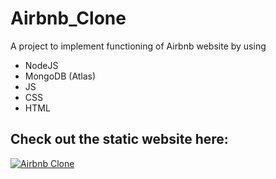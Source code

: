 # Airbnb_Clone
A project to implement functioning of Airbnb website by using
- NodeJS
- MongoDB (Atlas)
- JS
- CSS
- HTML

## Check out the static website here:
[![Airbnb Clone](https://img.shields.io/badge/*-Airbnb_Clone_NodeJS-2ea44f?style=for-the-badge&color=F24481)](https://airbnbclone-production.up.railway.app/)
